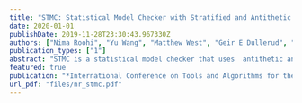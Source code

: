 ```yaml
---
title: "STMC: Statistical Model Checker with Stratified and Antithetic Sampling"
date: 2020-01-01
publishDate: 2019-11-28T23:30:43.967330Z
authors: ["Nima Roohi", "Yu Wang", "Matthew West", "Geir E Dullerud", "Mahesh Viswanathan"]
publication_types: ["1"]
abstract: "STMC is a statistical model checker that uses  antithetic and stratified sampling techniques  to reduce the number of samples and, hence,  the amount of time required before making a decision.  The tool is capable of statistically verifying any   black-box probabilistic system that PRISM can simulate,  against probabilistic bounds on any property that PRISM  can evaluate over individual executions of the system.  We have evaluated our tool on many examples and compared  it with both symbolic and statistical algorithms.  Our experimental results show that our techniques  are indeed able to reduce the number of samples significantly.  When the number of strata is large, our algorithms  singificantly reduced the number of samples. Furthermore, being a statistical model checker makes STMC  able to verify models that are well beyond the reach of current  symbolic model checkers.  On large systems (up to 101̂4 states)  STMC was able to check 100% of benchmark systems,  compared to existing methods which only succeeded on 14% of systems. The tool, installation instructions, benchmarks, and scripts for running the benchmarks are all available online as open source."
featured: true
publication: "*International Conference on Tools and Algorithms for the Construction and Analysis of Systems (TACAS) (Under Review)*"
url_pdf: "files/nr_stmc.pdf"
---
```


